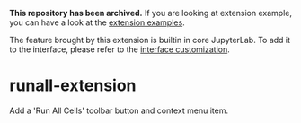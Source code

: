 **This repository has been archived.** If you are looking at extension example,
you can have a look at the [extension examples](https://github.com/jupyterlab/extension-examples).

The feature brought by this extension is builtin in core JupyterLab. To add
it to the interface, please refer to the [interface customization](https://jupyterlab.readthedocs.io/en/latest/user/interface_customization.html).

# runall-extension
Add a 'Run All Cells' toolbar button and context menu item.
